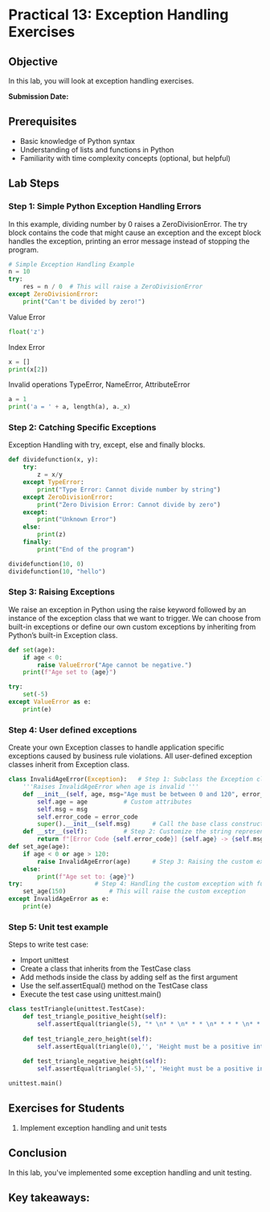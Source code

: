 # Practical 13: Exception Handling Exercises

## Objective
In this lab, you will look at exception handling exercises.

**Submission Date:**

## Prerequisites
- Basic knowledge of Python syntax
- Understanding of lists and functions in Python
- Familiarity with time complexity concepts (optional, but helpful)

## Lab Steps

### Step 1: Simple Python Exception Handling Errors

In this example, dividing number by 0 raises a ZeroDivisionError. The try block contains the code that might cause an exception and the except block handles the exception, printing an error message instead of stopping the program.

```python
# Simple Exception Handling Example
n = 10
try:
    res = n / 0  # This will raise a ZeroDivisionError
except ZeroDivisionError:
    print("Can't be divided by zero!")
```
Value Error
```python
float('z')
```
Index Error
```python
x = []
print(x[2])
```
Invalid operations TypeError, NameError, AttributeError
```python
a = 1
print('a = ' + a, length(a), a._x)
```

### Step 2: Catching Specific Exceptions
Exception Handling with try, except, else and finally blocks.

```python
def dividefunction(x, y):
    try:
        z = x/y
    except TypeError:
        print("Type Error: Cannot divide number by string")
    except ZeroDivisionError:
        print("Zero Division Error: Cannot divide by zero")
    except:
        print("Unknown Error")
    else:
        print(z)
    finally:
        print("End of the program")

dividefunction(10, 0)
dividefunction(10, "hello")
```

### Step 3: Raising Exceptions
We raise an exception in Python using the raise keyword followed by an instance of the exception class that we want to trigger. 
We can choose from built-in exceptions or define our own custom exceptions by inheriting from Python’s built-in Exception class.

```python
def set(age):
    if age < 0:
        raise ValueError("Age cannot be negative.")
    print(f"Age set to {age}")

try:
    set(-5)
except ValueError as e:
    print(e)
```

### Step 4: User defined exceptions
Create your own Exception classes to handle application specific exceptions caused by business rule violations.
All user-defined exception classes inherit from Exception class.

```python
class InvalidAgeError(Exception):	# Step 1: Subclass the Exception class
    '''Raises InvalidAgeError when age is invalid '''
    def __init__(self, age, msg="Age must be between 0 and 120", error_code=1001):
        self.age = age			# Custom attributes
        self.msg = msg
        self.error_code = error_code
        super().__init__(self.msg)		# Call the base class constructor
    def __str__(self):			# Step 2: Customize the string representation of the exception
        return f"[Error Code {self.error_code}] {self.age} -> {self.msg}"
def set_age(age):
    if age < 0 or age > 120:
        raise InvalidAgeError(age)		# Step 3: Raising the custom exception
    else:
        print(f"Age set to: {age}")
try:					# Step 4: Handling the custom exception with further info
    set_age(150)  			# This will raise the custom exception
except InvalidAgeError as e:
    print(e)
```

### Step 5: Unit test example
Steps to write test case:
- Import unittest 
- Create a class that inherits from the TestCase class
- Add methods inside the class by adding self as the first argument
- Use the self.assertEqual() method on the TestCase class
- Execute the test case using unittest.main()

```python
class testTriangle(unittest.TestCase):
    def test_triangle_positive_height(self):
        self.assertEqual(triangle(5), "* \n* * \n* * * \n* * * * \n* * * * * \n", 'Height must be a positive integer')
    
    def test_triangle_zero_height(self):
        self.assertEqual(triangle(0),'', 'Height must be a positive integer')
    
    def test_triangle_negative_height(self):
        self.assertEqual(triangle(-5),'', 'Height must be a positive integer')

unittest.main()
```

## Exercises for Students

1. Implement exception handling and unit tests

## Conclusion

In this lab, you've implemented some exception handling and unit testing.

Key takeaways:
- 

